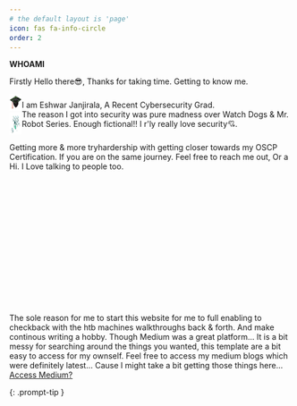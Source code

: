 ```yaml
---
# the default layout is 'page'
icon: fas fa-info-circle
order: 2
---
```


**WHOAMI**

Firstly Hello there😎, Thanks for taking time. Getting to know me.

<div style="display: flex; align-items: center;">
<div class="image-column">
  <img src="/assets/img/grad.jpeg" alt="Icon" style="margin-right: 10px; width: 30px; height: 30px;" />
   <img src="/assets/img/secure.png" alt="Icon" style="margin-right: 10px; width: 40px; height: 40px;display: block; margin: 0 auto;" />
  </div>
  <span>I am Eshwar Janjirala, A Recent Cybersecurity Grad. <br>The reason I got into security was pure madness over Watch Dogs & Mr. Robot Series. Enough fictional!! I r'ly really love security💘.</span>
</div>

Getting more & more tryhardership with getting closer towards my OSCP Certification. If you are on the same journey. Feel free to reach me out, Or a Hi. I Love talking to people too.

<br><br>


<br><br>

<br><br>

<br><br>

<br><br>


The sole reason for me to start this website for me to full enabling to checkback with the htb machines walkthroughs back & forth. And make continous writing a hobby. Though Medium was a great platform... It is a bit messy for searching around the things you wanted, this template are a bit easy to access for my ownself. Feel free to access my medium blogs which were definitely latest... Cause I might take a bit getting those things here... <a href="https://medium.com/@eshwarjanjirala">Access Medium?</a>

{: .prompt-tip }
